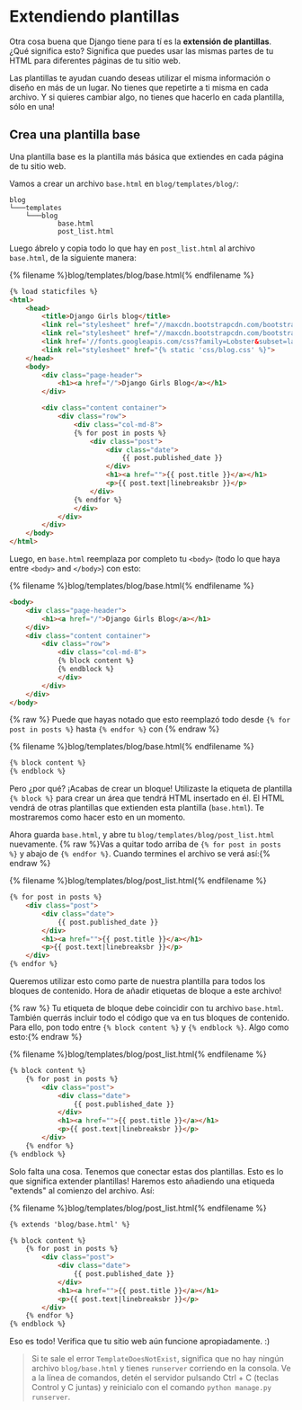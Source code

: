 # Extendiendo plantillas

Otra cosa buena que Django tiene para tí es la **extensión de plantillas**. ¿Qué significa esto? Significa que puedes usar las mismas partes de tu HTML para diferentes páginas de tu sitio web.

Las plantillas te ayudan cuando deseas utilizar el misma información o diseño en más de un lugar. No tienes que repetirte a ti misma en cada archivo. Y si quieres cambiar algo, no tienes que hacerlo en cada plantilla, sólo en una!

## Crea una plantilla base

Una plantilla base es la plantilla más básica que extiendes en cada página de tu sitio web.

Vamos a crear un archivo `base.html` en `blog/templates/blog/`:

    blog
    └───templates
        └───blog
                base.html
                post_list.html
    

Luego ábrelo y copia todo lo que hay en `post_list.html` al archivo `base.html`, de la siguiente manera:

{% filename %}blog/templates/blog/base.html{% endfilename %}

```html
{% load staticfiles %}
<html>
    <head>
        <title>Django Girls blog</title>
        <link rel="stylesheet" href="//maxcdn.bootstrapcdn.com/bootstrap/3.2.0/css/bootstrap.min.css">
        <link rel="stylesheet" href="//maxcdn.bootstrapcdn.com/bootstrap/3.2.0/css/bootstrap-theme.min.css">
        <link href='//fonts.googleapis.com/css?family=Lobster&subset=latin,latin-ext' rel='stylesheet' type='text/css'>
        <link rel="stylesheet" href="{% static 'css/blog.css' %}">
    </head>
    <body>
        <div class="page-header">
            <h1><a href="/">Django Girls Blog</a></h1>
        </div>

        <div class="content container">
            <div class="row">
                <div class="col-md-8">
                {% for post in posts %}
                    <div class="post">
                        <div class="date">
                            {{ post.published_date }}
                        </div>
                        <h1><a href="">{{ post.title }}</a></h1>
                        <p>{{ post.text|linebreaksbr }}</p>
                    </div>
                {% endfor %}
                </div>
            </div>
        </div>
    </body>
</html>
```

Luego, en `base.html` reemplaza por completo tu `<body>` (todo lo que haya entre `<body>` and `</body>`) con esto:

{% filename %}blog/templates/blog/base.html{% endfilename %}

```html
<body>
    <div class="page-header">
        <h1><a href="/">Django Girls Blog</a></h1>
    </div>
    <div class="content container">
        <div class="row">
            <div class="col-md-8">
            {% block content %}
            {% endblock %}
            </div>
        </div>
    </div>
</body>
```

{% raw %} Puede que hayas notado que esto reemplazó todo desde `{% for post in posts %}` hasta `{% endfor %}` con {% endraw %}

{% filename %}blog/templates/blog/base.html{% endfilename %}

```html
{% block content %}
{% endblock %}
```

Pero ¿por qué? ¡Acabas de crear un bloque! Utilizaste la etiqueta de plantilla `{% block %}` para crear un área que tendrá HTML insertado en él. El HTML vendrá de otras plantillas que extienden esta plantilla (`base.html`). Te mostraremos como hacer esto en un momento.

Ahora guarda `base.html`, y abre tu `blog/templates/blog/post_list.html` nuevamente. {% raw %}Vas a quitar todo arriba de `{% for post in posts %}` y abajo de `{% endfor %}`. Cuando termines el archivo se verá así:{% endraw %}

{% filename %}blog/templates/blog/post_list.html{% endfilename %}

```html
{% for post in posts %}
    <div class="post">
        <div class="date">
            {{ post.published_date }}
        </div>
        <h1><a href="">{{ post.title }}</a></h1>
        <p>{{ post.text|linebreaksbr }}</p>
    </div>
{% endfor %}
```

Queremos utilizar esto como parte de nuestra plantilla para todos los bloques de contenido. Hora de añadir etiquetas de bloque a este archivo!

{% raw %} Tu etiqueta de bloque debe coincidir con tu archivo `base.html`. También querrás incluir todo el código que va en tus bloques de contenido. Para ello, pon todo entre `{% block content %}` y `{% endblock %}`. Algo como esto:{% endraw %}

{% filename %}blog/templates/blog/post_list.html{% endfilename %}

```html
{% block content %}
    {% for post in posts %}
        <div class="post">
            <div class="date">
                {{ post.published_date }}
            </div>
            <h1><a href="">{{ post.title }}</a></h1>
            <p>{{ post.text|linebreaksbr }}</p>
        </div>
    {% endfor %}
{% endblock %}
```

Solo falta una cosa. Tenemos que conectar estas dos plantillas. Esto es lo que significa extender plantillas! Haremos esto añadiendo una etiqueda "extends" al comienzo del archivo. Así:

{% filename %}blog/templates/blog/post_list.html{% endfilename %}

```html
{% extends 'blog/base.html' %}

{% block content %}
    {% for post in posts %}
        <div class="post">
            <div class="date">
                {{ post.published_date }}
            </div>
            <h1><a href="">{{ post.title }}</a></h1>
            <p>{{ post.text|linebreaksbr }}</p>
        </div>
    {% endfor %}
{% endblock %}
```

Eso es todo! Verifica que tu sitio web aún funcione apropiadamente. :)

> Si te sale el error `TemplateDoesNotExist`, significa que no hay ningún archivo `blog/base.html` y tienes `runserver` corriendo en la consola. Ve a la línea de comandos, detén el servidor pulsando Ctrl + C (teclas Control y C juntas) y reinicialo con el comando `python manage.py runserver`.